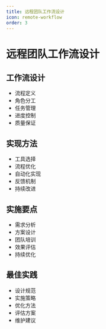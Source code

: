 ```yaml
---
title: 远程团队工作流设计
icon: remote-workflow
order: 3
---
```


# 远程团队工作流设计

## 工作流设计
- 流程定义
- 角色分工
- 任务管理
- 进度控制
- 质量保证

## 实现方法
- 工具选择
- 流程优化
- 自动化实现
- 反馈机制
- 持续改进

## 实施要点
- 需求分析
- 方案设计
- 团队培训
- 效果评估
- 持续优化

## 最佳实践
- 设计规范
- 实施策略
- 优化方法
- 评估方案
- 维护建议
